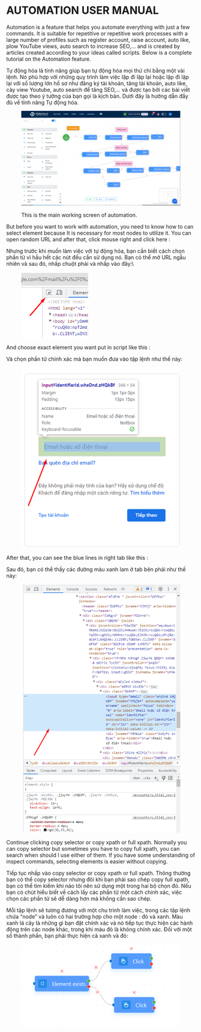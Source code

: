 # AUTOMATION USER MANUAL

Automation is a feature that helps you automate everything with just a few commands. It is suitable for repetitive or repetitive work processes with a large number of profiles such as register account, raise account, auto like, plow YouTube views, auto search to increase SEO,... and is created by articles created according to your ideas called scripts. Below is a complete tutorial on the Automation feature.



Tự động hóa là tính năng giúp bạn tự động hóa mọi thứ chỉ bằng một vài lệnh. Nó phù hợp với những quy trình làm việc lặp đi lặp lại hoặc lặp đi lặp lại với số lượng lớn hồ sơ như đăng ký tài khoản, tăng tài khoản, auto like, cày view Youtube, auto search để tăng SEO,... và được tạo bởi các bài viết được tạo theo ý tưởng của bạn gọi là kịch bản. Dưới đây là hướng dẫn đầy đủ về tính năng Tự động hóa.



<figure><img src="../.gitbook/assets/Screenshot_19.png" alt=""><figcaption><p>This is the main working screen of automation.</p></figcaption></figure>

&#x20;But before you want to work with automation, you need to know how to can select element because It is necessary for most nodes to utilize it. You can open random URL and after that, click mouse right and click here :&#x20;



Nhưng trước khi muốn làm việc với tự động hóa, bạn cần biết cách chọn phần tử vì hầu hết các nút đều cần sử dụng nó. Bạn có thể mở URL ngẫu nhiên và sau đó, nhấp chuột phải và nhấp vào đây:\


<figure><img src="../.gitbook/assets/Screenshot_30.png" alt=""><figcaption></figcaption></figure>

And choose exact element you want put in script like this :&#x20;



Và chọn phần tử chính xác mà bạn muốn đưa vào tập lệnh như thế này:

<figure><img src="../.gitbook/assets/Screenshot_31.png" alt=""><figcaption></figcaption></figure>

After that, you can see the blue lines in right tab like this :&#x20;



Sau đó, bạn có thể thấy các đường màu xanh lam ở tab bên phải như thế này:

<figure><img src="../.gitbook/assets/Screenshot_32.png" alt=""><figcaption></figcaption></figure>

Continue clicking copy selector or copy xpath or full xpath. Normally you can copy selector but sometimes you have to copy full xpath, you can search when should I use either of them. If you have some understanding of inspect commands, selecting elements is easier without copying.



Tiếp tục nhấp vào copy selector or copy xpath or full xpath. Thông thường bạn có thể copy selector nhưng đôi khi bạn phải sao chép copy full xpath, bạn có thể tìm kiếm khi nào tôi nên sử dụng một trong hai bộ chọn đó. Nếu bạn có chút hiểu biết về cách lấy các phần tử một cách chính xác, việc chọn các phần tử sẽ dễ dàng hơn mà không cần sao chép.

Mỗi tập lệnh sẽ tương đương với một chu trình làm việc, trong các tập lệnh chứa “node” và luôn có hai trường hợp cho một node : đỏ và xanh. Màu xanh lá cây là những gì bạn đặt chính xác và nó tiếp tục thực hiện các hành động trên các node khác, trong khi màu đỏ là không chính xác. Đối với một số thành phần, bạn phải thực hiện cả xanh và đỏ:

<figure><img src="../.gitbook/assets/Capture.PNG" alt=""><figcaption></figcaption></figure>

